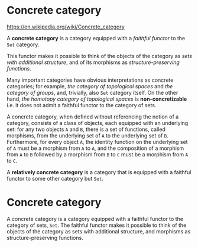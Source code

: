 # Concrete category

https://en.wikipedia.org/wiki/Concrete_category

A **concrete category** is a category equipped with a *faithful functor* to the `Set` category.

This functor makes it possible to think of the objects of the category as *sets with additional structure*, and of its morphisms as *structure-preserving functions*.

Many important categories have obvious interpretations as concrete categories; for example, *the category of topological spaces* and *the category of groups*, and, trivially, also `Set` category itself. On the other hand, *the homotopy category of topological spaces* is **non-concretizable** i.e. it does not admit a faithful functor to the category of sets.

A concrete category, when defined without referencing the notion of a category, consists of a class of objects, each equipped with an underlying set: for any two objects `A` and `B`, there is a set of functions, called morphisms, from the underlying set of `A` to the underlying set of `B`. Furthermore, for every object `A`, the identity function on the underlying set of `A` must be a morphism from `A` to `A`, and the composition of a morphism from `A` to `B` followed by a morphism from `B` to `C` must be a morphism from `A` to `C`.

A **relatively concrete category** is a category that is equipped with a faithful functor to some other category but `Set`.

# Concrete category

A concrete category is a category equipped with a faithful functor to the category of sets, `Set`. The faithful functor makes it possible to think of the objects of the category as sets with additional structure, and morphisms as structure-preserving functions.
